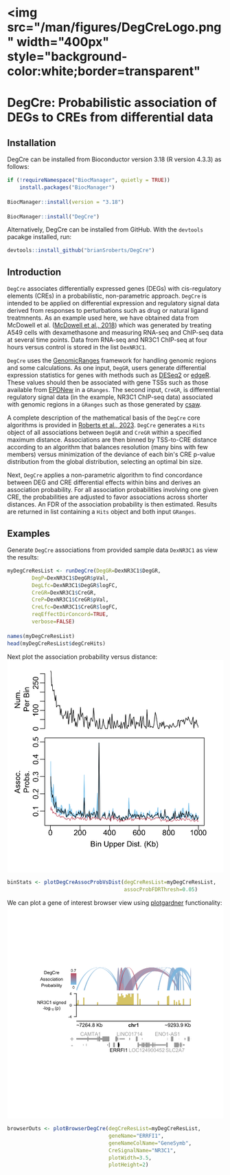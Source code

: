 # <img src="/man/figures/DegCreLogo.png" width="400px" style="background-color:white;border=transparent" 

# DegCre: Probabilistic association of DEGs to CREs from differential data

## Installation

DegCre can be installed from Bioconductor version 3.18 (R version 4.3.3) as follows:

``` r
if (!requireNamespace("BiocManager", quietly = TRUE))
    install.packages("BiocManager")

BiocManager::install(version = "3.18")

BiocManager::install("DegCre")
```
Alternatively, DegCre can be installed from GitHub.
With the `devtools` pacakge installed, run:

```r
devtools::install_github("brianSroberts/DegCre")
```

## Introduction
`DegCre` associates differentially expressed genes (DEGs) with cis-regulatory elements (CREs) in a probabilistic, non-parametric approach. `DegCre` is intended to be applied on differential expression and regulatory signal data derived from responses to perturbations such as drug or natural ligand treatmnents. As an example used here, we have obtained data from McDowell et al. ([McDowell et al., 2018](https://genome.cshlp.org/content/early/2018/08/10/gr.233346.117)) which was generated by treating A549 cells with dexamethasone and measuring RNA-seq and ChIP-seq data at several time points. Data from RNA-seq and NR3C1 ChIP-seq at four hours versus control is stored in the list `DexNR3C1`.

`DegCre` uses the [GenomicRanges](https://bioconductor.org/packages/release/bioc/html/GenomicRanges.html) framework for handling genomic regions and some calculations. As one input, `DegGR`, users generate differential expression statistics for genes with methods such as [DESeq2](https://bioconductor.org/packages/release/bioc/html/DESeq2.html) or [edgeR](https://bioconductor.org/packages/release/bioc/html/edgeR.html). These
values should then be associated with gene TSSs such as those available from [EPDNew](https://epd.expasy.org/epd/) in a `GRanges`. The second input, `CreGR`, is differential regulatory signal data (in the example, NR3C1 ChIP-seq data) associated with genomic regions in a `GRanges` such as those generated by [csaw](https://bioconductor.org/packages/release/bioc/html/csaw.html). 

A complete description of the mathematical basis of the `DegCre` core algorithms is provided in [Roberts et al., 2023](https://doi.org/10.1101/2023.10.04.560923). `DegCre` generates a `Hits` object of all associations between `DegGR` and `CreGR` within a specified maximum distance.
Associations are then binned by TSS-to-CRE distance according to an algorithm that balances resolution (many bins with few members)
versus minimization of the deviance of each bin's CRE p-value distribution from the global distribution, selecting an optimal bin size.

Next, `DegCre` applies a non-parametric algorithm to find concordance between DEG and CRE differential effects within bins and derives an association probability.
For all association probabilities involving one given CRE, the probabilities are adjusted to favor associations across shorter distances.
An FDR of the association probability is then estimated. Results are returned in list containing a `Hits` object and both input `GRanges`.

## Examples

Generate `DegCre` associations from provided sample data `DexNR3C1` as view the results:
```r
myDegCreResList <- runDegCre(DegGR=DexNR3C1$DegGR,
		DegP=DexNR3C1$DegGR$pVal,
		DegLfc=DexNR3C1$DegGR$logFC,
		CreGR=DexNR3C1$CreGR,
		CreP=DexNR3C1$CreGR$pVal,
		CreLfc=DexNR3C1$CreGR$logFC,
		reqEffectDirConcord=TRUE,
		verbose=FALSE)

names(myDegCreResList)
head(myDegCreResList$degCreHits)
```
Next plot the association probability versus distance:
<img src="man/figures/assocProbVsDist.png" width="672" style="display: block; margin: auto;" />

```r
binStats <- plotDegCreAssocProbVsDist(degCreResList=myDegCreResList,
                                      assocProbFDRThresh=0.05)
```

We can plot a gene of interest browser view using [plotgardner](https://bioconductor.org/packages/release/bioc/html/plotgardener.html) functionality:
<img src="man/figures/browserExample.png" width="672" style="display: block; margin: auto;" />

```r
browserOuts <- plotBrowserDegCre(degCreResList=myDegCreResList,
                                 geneName="ERRFI1",
                                 geneNameColName="GeneSymb",
                                 CreSignalName="NR3C1",
                                 plotWidth=3.5,
                                 plotHeight=2)
```
